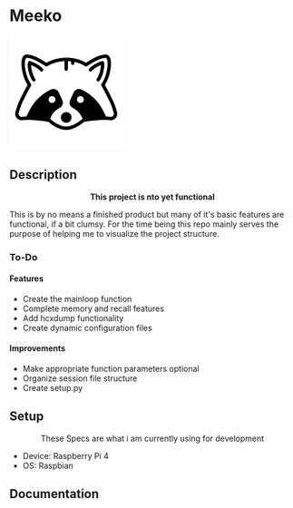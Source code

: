 # Meeko
![logo](https://raw.githubusercontent.com/ValentineTheMystic/Meeko/main/2505432-200.png)

  
## Description
<p align="center"><b>This project is nto yet functional</b></p>
This is by no means a finished product but many of
it's basic features are functional, if a bit clumsy.
For the time being this repo mainly serves the purpose
of helping me to visualize the project structure.

### To-Do
#### Features
<ul>
  <li>Create the mainloop function
  <li>Complete memory and recall features
  <li>Add hcxdump functionality
  <li>Create dynamic configuration files
</ul> 

#### Improvements
<ul>
  <li>Make appropriate function parameters optional
  <li>Organize session file structure
  <li>Create setup.py
</ul> 


## Setup
<p align="center">These Specs are what i am currently using for development</p>
<ul>
  <li>Device: Raspberry Pi 4
  <li>OS: Raspbian
</ul>

## Documentation
